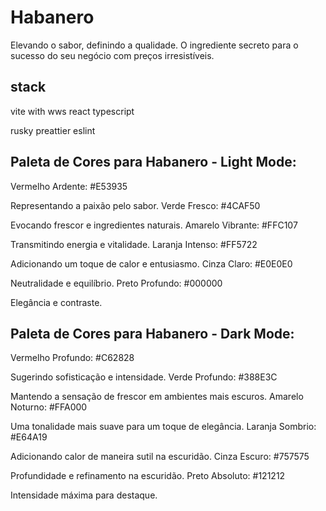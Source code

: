 # Habanero

Elevando o sabor, definindo a qualidade.
O ingrediente secreto para o sucesso do seu negócio com preços irresistíveis.

## stack

vite with wws
react
typescript

rusky
preattier
eslint

## Paleta de Cores para Habanero - Light Mode:

Vermelho Ardente: #E53935

Representando a paixão pelo sabor.
Verde Fresco: #4CAF50

Evocando frescor e ingredientes naturais.
Amarelo Vibrante: #FFC107

Transmitindo energia e vitalidade.
Laranja Intenso: #FF5722

Adicionando um toque de calor e entusiasmo.
Cinza Claro: #E0E0E0

Neutralidade e equilíbrio.
Preto Profundo: #000000

Elegância e contraste.

## Paleta de Cores para Habanero - Dark Mode:

Vermelho Profundo: #C62828

Sugerindo sofisticação e intensidade.
Verde Profundo: #388E3C

Mantendo a sensação de frescor em ambientes mais escuros.
Amarelo Noturno: #FFA000

Uma tonalidade mais suave para um toque de elegância.
Laranja Sombrio: #E64A19

Adicionando calor de maneira sutil na escuridão.
Cinza Escuro: #757575

Profundidade e refinamento na escuridão.
Preto Absoluto: #121212

Intensidade máxima para destaque.
